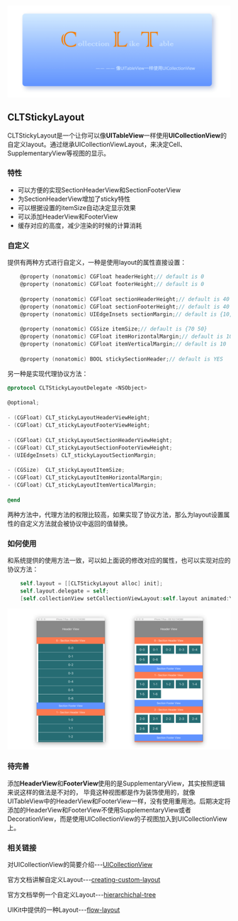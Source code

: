 ![](clt.png)

## **CLTStickyLayout** 

CLTStickyLayout是一个让你可以像**UITableView**一样使用**UICollectionView**的自定义layout。通过继承UICollectionViewLayout，来决定Cell、SupplementaryView等视图的显示。



### 特性

- 可以方便的实现SectionHeaderView和SectionFooterView
- 为SectionHeaderView增加了sticky特性
- 可以根据设置的itemSize自动决定显示效果
- 可以添加HeaderView和FooterView
- 缓存对应的高度，减少渲染的时候的计算消耗



### 自定义

提供有两种方式进行自定义，一种是使用layout的属性直接设置：

```objective-c
    @property (nonatomic) CGFloat headerHeight;// default is 0
    @property (nonatomic) CGFloat footerHeight;// default is 0

    @property (nonatomic) CGFloat sectionHeaderHeight;// default is 40
    @property (nonatomic) CGFloat sectionFooterHeight;// default is 40
    @property (nonatomic) UIEdgeInsets sectionMargin;// default is {10,10,10,10}

    @property (nonatomic) CGSize itemSize;// default is {70 50}
    @property (nonatomic) CGFloat itemHorizontalMargin;// default is 10
    @property (nonatomic) CGFloat itemVerticalMargin;// default is 10

    @property (nonatomic) BOOL stickySectionHeader;// default is YES
```

另一种是实现代理协议方法：

```objective-c
@protocol CLTStickyLayoutDelegate <NSObject>

@optional;

- (CGFloat) CLT_stickyLayoutHeaderViewHeight;
- (CGFloat) CLT_stickyLayoutFooterViewHeight;

- (CGFloat) CLT_stickyLayoutSectionHeaderViewHeight;
- (CGFloat) CLT_stickyLayoutSectionFooterViewHeight;
- (UIEdgeInsets) CLT_stickyLayoutSectionMargin;

- (CGSize)  CLT_stickyLayoutItemSize;
- (CGFloat) CLT_stickyLayoutItemHorizontalMargin;
- (CGFloat) CLT_stickyLayoutItemVerticalMargin;

@end
```

两种方法中，代理方法的权限比较高，如果实现了协议方法，那么为layout设置属性的自定义方法就会被协议中返回的值替换。



### 如何使用

和系统提供的使用方法一致，可以如上面说的修改对应的属性，也可以实现对应的协议方法：

```objective-c
    self.layout = [[CLTStickyLayout alloc] init];
    self.layout.delegate = self;
    [self.collectionView setCollectionViewLayout:self.layout animated:YES];
```



![](sample.png)



### 待完善

添加**HeaderView**和**FooterView**使用的是SupplementaryView，其实按照逻辑来说这样的做法是不对的， 毕竟这种视图都是作为装饰使用的，就像UITableView中的HeaderView和FooterView一样，没有使用重用池。后期决定将添加的HeaderView和FooterView不使用SupplementaryView或者DecorationView，而是使用UICollectionView的子视图加入到UICollectionView上。



### 相关链接

对UICollectionView的简要介绍---[UICollectionView](https://developer.apple.com/library/content/documentation/WindowsViews/Conceptual/CollectionViewPGforIOS/Introduction/Introduction.html)

官方文档讲解自定义Layout---[creating-custom-layout](https://developer.apple.com/library/content/documentation/WindowsViews/Conceptual/CollectionViewPGforIOS/CreatingCustomLayouts/CreatingCustomLayouts.html#//apple_ref/doc/uid/TP40012334-CH5-SW1)

官方文档举例一个自定义Layout---[hierarchichal-tree](https://developer.apple.com/library/content/documentation/WindowsViews/Conceptual/CollectionViewPGforIOS/AWorkedExample/AWorkedExample.html#//apple_ref/doc/uid/TP40012334-CH8-SW6)

UIKit中提供的一种Layout---[flow-layout](https://developer.apple.com/library/content/documentation/WindowsViews/Conceptual/CollectionViewPGforIOS/UsingtheFlowLayout/UsingtheFlowLayout.html#//apple_ref/doc/uid/TP40012334-CH3-SW1)

